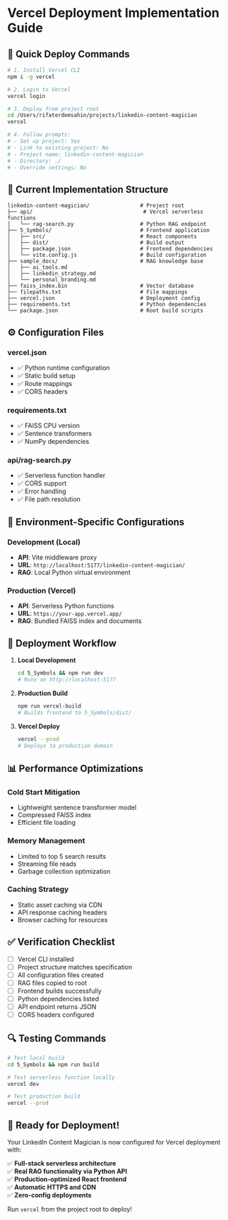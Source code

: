 # Vercel Deployment Implementation Guide

## 🚀 Quick Deploy Commands

```bash
# 1. Install Vercel CLI
npm i -g vercel

# 2. Login to Vercel
vercel login

# 3. Deploy from project root
cd /Users/rifaterdemsahin/projects/linkedin-content-magician
vercel

# 4. Follow prompts:
# - Set up project: Yes
# - Link to existing project: No  
# - Project name: linkedin-content-magician
# - Directory: ./
# - Override settings: No
```

## 📁 Current Implementation Structure

```
linkedin-content-magician/                # Project root
├── api/                                   # Vercel serverless functions
│   └── rag-search.py                     # Python RAG endpoint
├── 5_Symbols/                            # Frontend application
│   ├── src/                              # React components
│   ├── dist/                             # Build output
│   ├── package.json                      # Frontend dependencies
│   └── vite.config.js                    # Build configuration
├── sample_docs/                          # RAG knowledge base
│   ├── ai_tools.md
│   ├── linkedin_strategy.md
│   └── personal_branding.md
├── faiss_index.bin                       # Vector database
├── filepaths.txt                         # File mappings
├── vercel.json                           # Deployment config
├── requirements.txt                      # Python dependencies
└── package.json                          # Root build scripts
```

## ⚙️ Configuration Files

### vercel.json
- ✅ Python runtime configuration
- ✅ Static build setup
- ✅ Route mappings
- ✅ CORS headers

### requirements.txt
- ✅ FAISS CPU version
- ✅ Sentence transformers
- ✅ NumPy dependencies

### api/rag-search.py
- ✅ Serverless function handler
- ✅ CORS support
- ✅ Error handling
- ✅ File path resolution

## 🔧 Environment-Specific Configurations

### Development (Local)
- **API**: Vite middleware proxy
- **URL**: `http://localhost:5177/linkedin-content-magician/`
- **RAG**: Local Python virtual environment

### Production (Vercel)
- **API**: Serverless Python functions
- **URL**: `https://your-app.vercel.app/`
- **RAG**: Bundled FAISS index and documents

## 🎯 Deployment Workflow

1. **Local Development**
   ```bash
   cd 5_Symbols && npm run dev
   # Runs on http://localhost:5177
   ```

2. **Production Build**
   ```bash
   npm run vercel-build
   # Builds frontend to 5_Symbols/dist/
   ```

3. **Vercel Deploy**
   ```bash
   vercel --prod
   # Deploys to production domain
   ```

## 📊 Performance Optimizations

### Cold Start Mitigation
- Lightweight sentence transformer model
- Compressed FAISS index
- Efficient file loading

### Memory Management
- Limited to top 5 search results
- Streaming file reads
- Garbage collection optimization

### Caching Strategy
- Static asset caching via CDN
- API response caching headers
- Browser caching for resources

## ✅ Verification Checklist

- [ ] Vercel CLI installed
- [ ] Project structure matches specification
- [ ] All configuration files created
- [ ] RAG files copied to root
- [ ] Frontend builds successfully
- [ ] Python dependencies listed
- [ ] API endpoint returns JSON
- [ ] CORS headers configured

## 🔍 Testing Commands

```bash
# Test local build
cd 5_Symbols && npm run build

# Test serverless function locally
vercel dev

# Test production build
vercel --prod
```

## 🎉 Ready for Deployment!

Your LinkedIn Content Magician is now configured for Vercel deployment with:

✅ **Full-stack serverless architecture**  
✅ **Real RAG functionality via Python API**  
✅ **Production-optimized React frontend**  
✅ **Automatic HTTPS and CDN**  
✅ **Zero-config deployments**

Run `vercel` from the project root to deploy!